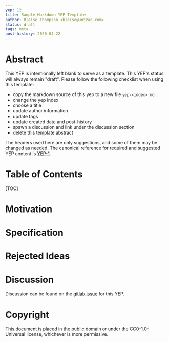 ```yaml
---
yep: 12
title: Sample Markdown YEP Template
author: Blaise Thompson <blaise@untzag.com>
status: draft
tags: meta
post-history: 2020-04-22
---
```


# Abstract

This YEP is intentionally left blank to serve as a template.
This YEP's status will always remain "draft".
Please follow the following checklist when using this template:

- copy the markdown source of this yep to a new file `yep-<index>.md`
- change the yep index
- choose a title
- update author information
- update tags
- update created date and post-history
- spawn a discussion and link under the discussion section
- delete this template abstract

The headers used here are only suggestions, and some of them may be changed as needed.
The canonical reference for required and suggested YEP content is <a href="../1">YEP-1</a>.

# Table of Contents

[TOC]

# Motivation

# Specification

# Rejected Ideas

# Discussion

Discussion can be found on the [gitlab issue](https://gitlab.com/yaq/yeps/-/issues/8) for this YEP.

# Copyright

This document is placed in the public domain or under the CC0-1.0-Universal license, whichever is more permissive.
